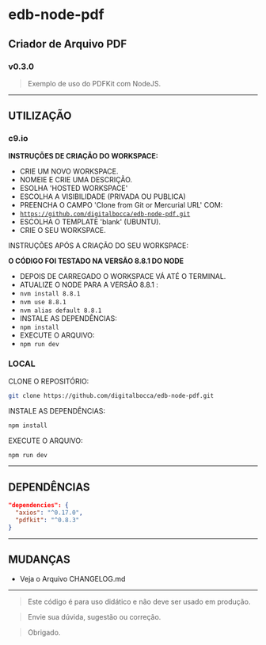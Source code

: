 # edb-node-pdf #
## Criador de Arquivo PDF ##
### v0.3.0 ###

> Exemplo de uso do PDFKit com NodeJS.

---

## UTILIZAÇÃO ##

### c9.io ###

**INSTRUÇÕES DE CRIAÇÃO DO WORKSPACE:**

- CRIE UM NOVO WORKSPACE.
- NOMEIE E CRIE UMA DESCRIÇÃO.
- ESOLHA 'HOSTED WORKSPACE'
- ESCOLHA A VISIBILIDADE (PRIVADA OU PUBLICA)
- PREENCHA O CAMPO 'Clone from Git or Mercurial URL' COM:
- <code>https://github.com/digitalbocca/edb-node-pdf.git</code>
- ESCOLHA O TEMPLATE 'blank' (UBUNTU).
- CRIE O SEU WORKSPACE.

INSTRUÇÕES APÓS A CRIAÇÃO DO SEU WORKSPACE:

**O CÓDIGO FOI TESTADO NA VERSÃO 8.8.1 DO NODE**

- DEPOIS DE CARREGADO O WORKSPACE VÁ ATÉ O TERMINAL.
- ATUALIZE O NODE PARA A VERSÃO 8.8.1 :
- <code>nvm install 8.8.1</code>
- <code>nvm use 8.8.1</code>
- <code>nvm alias default 8.8.1</code>
- INSTALE AS DEPENDÊNCIAS:
- <code>npm install</code>
- EXECUTE O ARQUIVO:
- <code>npm run dev</code>

### LOCAL ###

CLONE O REPOSITÓRIO:

```bash
git clone https://github.com/digitalbocca/edb-node-pdf.git
```

INSTALE AS DEPENDÊNCIAS:

```bash
npm install
```

EXECUTE O ARQUIVO:

```bash
npm run dev
```

---

## DEPENDÊNCIAS ##

```json
"dependencies": {
  "axios": "^0.17.0",
  "pdfkit": "^0.8.3"
}
```

---

## MUDANÇAS ##

- Veja o Arquivo CHANGELOG.md

---

> Este código é para uso didático e não deve ser usado em produção.

> Envie sua dúvida, sugestão ou correção.

> Obrigado.